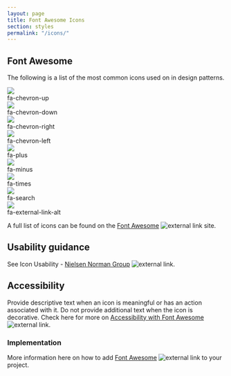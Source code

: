```yaml
---
layout: page
title: Font Awesome Icons
section: styles
permalink: "/icons/"
---
```



## Font Awesome

The following is a list of the most common icons used on in design patterns.

<div class="boxes-icons">
  <div class="box-icons-wrap">
    <img src="assets/img/chevron-up.svg" /><br />
    fa-chevron-up
  </div>
  <div class="box-icons-wrap">
    <img src="/assets/img/chevron-down.svg" /><br />
    fa-chevron-down
  </div>
  <div class="box-icons-wrap">
    <span style="font-size: 3em; color: #000000;">
      <i class="fas fa-chevron-right"></i>
    </span>
    <img src="/assets/img/chevron-right.svg" /><br />
    fa-chevron-right
  </div>
  <div class="box-icons-wrap">
    <img src="/assets/img/chevron-left.svg" /><br />
    fa-chevron-left
  </div>
  <div class="box-icons-wrap">
    <img src="/assets/img/plus.svg" /><br />
    fa-plus
  </div>
  <div class="box-icons-wrap">
    <img src="/assets/img/minus.svg" /><br />
    fa-minus
  </div>
  <div class="box-icons-wrap">
    <img src="/assets/img/times.svg" /><br />
    fa-times
  </div>
  <div class="box-icons-wrap">
    <img src="/assets/img/search.svg" /><br />
    fa-search
  </div>
  <div class="box-icons-wrap">
    <img src="/assets/img/external-link-alt.svg" /><br />
    fa-external-link-alt
  </div>
</div>

A full list of icons can be found on the [Font Awesome](https://fontawesome.com/icons?d=gallery) ![external link](/assets/img/ext-link.png) site.

## Usability guidance
See Icon Usability - [Nielsen Norman Group](https://www.nngroup.com/articles/icon-usability/) ![external link](/assets/img/ext-link.png).

## Accessibility
Provide descriptive text when an icon is meaningful or has an action associated with it. Do not provide additional text when the icon is decorative.
Check here for more on [Accessibility with Font Awesome](https://fontawesome.com/how-to-use/on-the-web/other-topics/accessibility) ![external link](/assets/img/ext-link.png).

### Implementation
More information here on how to add [Font Awesome](https://fontawesome.com/how-to-use/on-the-web/setup/getting-started?using=web-fonts-with-css) ![external link](/assets/img/ext-link.png) to your project.
